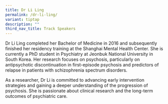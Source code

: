 ```yaml
---
title: Dr Li Ling
permalink: /dr-li-ling/
variant: tiptap
description: ""
third_nav_title: Track Speakers
---
```

<p></p>
<p>Dr Li Ling completed her Bachelor of Medicine in 2016 and subsequently
finished her residency training at the Shanghai Mental Health Center. She
is currently a PhD student in Psychiatry at Jeonbuk National University
in South Korea. Her research focuses on psychosis, particularly on antipsychotic
discontinuation in first-episode psychosis and predictors of relapse in
patients with schizophrenia spectrum disorders.</p>
<p></p>
<p>As a researcher, Dr Li is committed to advancing early intervention strategies
and gaining a deeper understanding of the progression of psychosis. She
is passionate about clinical research and the long-term outcomes of psychiatric
care.</p>